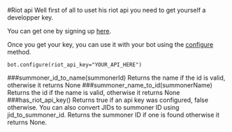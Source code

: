 #Riot api
Well first of all to uset his riot api you need to get yourself a developper key.

You can get one by signing up [here](https://developer.riotgames.com).

Once you get your key, you can use it with your bot using the [configure](doc/configure.md) method.

	bot.configure(riot_api_key="YOUR_API_HERE")

###summoner_id_to_name(summonerId)
Returns the name if the id is valid, otherwise it returns None
###summoner_name_to_id(summonerName)
Returns the id if the name is valid, otherwise it returns None
###has_riot_api_key()
Returns true if an api key was configured, false otherwise.
You can also convert JIDs to summoner ID using jid_to_summoner_id. Returns the summoner ID if one is found otherwise it returns None.